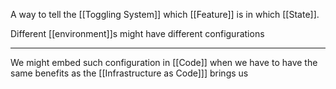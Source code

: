 A way to tell the [[Toggling System]] which [[Feature]] is in which [[State]].

Different [[environment]]s might have different configurations

---

We might embed such configuration in [[Code]] when we have to have the same benefits as the [[Infrastructure as Code]]] brings us